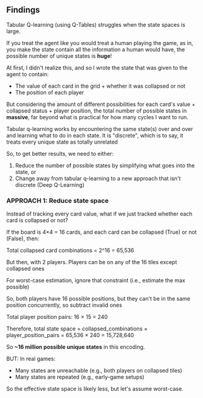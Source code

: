 ## Findings
Tabular Q-learning (using Q-Tables) struggles when the state spaces is large.

If you treat the agent like you would treat a human playing the game, as in, you make
the state contain all the information a human would have, the possible number of unique states is **huge**!

At first, I didn't realize this, and so I wrote the state that was given to the agent to contain:
- The value of each card in the grid + whether it was collapsed or not
- The position of each player

But considering the amount of different possibilities for each card's value + collapsed status + player position, the total number of possible states in **massive**, far beyond what is practical for how many cycles I want to run.


Tabular q-learning works by encountering the same state(s) over
and over and learning what to do in each state. It is "discrete", which is to say, it treats every unique state as totally unrelated

So, to get better results, we need to either:
1) Reduce the number of possible states by simplifying what goes into the state, or
2) Change away from tabular q-learning to a new approach that isn't discrete (Deep Q-Learning)

### APPROACH 1: Reduce state space
Instead of tracking every card value, what if we just tracked whether each card is collapsed or not?

If the board is 4×4 = 16 cards, and each card can be collapsed (True) or not (False), then:

Total collapsed card combinations = 2^16 = 65,536

But then, with 2 players. Players can be on any of the 16 tiles except collapsed ones

For worst-case estimation, ignore that constraint (i.e., estimate the max possible)

So, both players have 16 possible positions, but they can't be in the same position concurrently, so subtract invalid ones

Total player position pairs: 16 × 15 = 240

Therefore, total state space = collapsed_combinations × player_position_pairs
= 65,536 × 240
= 15,728,640

So **~16 million possible unique states** in this encoding.

BUT: In real games:
- Many states are unreachable (e.g., both players on collapsed tiles)
- Many states are repeated (e.g., early-game setups)

So the effective state space is likely less, but let's assume worst-case.
